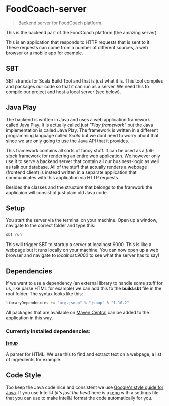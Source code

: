 # FoodCoach-server

> Backend server for FoodCoach platform.

This is the backend part of the FoodCoach platform (the amazing server).

This is an application that responds to HTTP requests that is sent to it. These requests can come
from a number of different sources, a web browser or a mobile app for example.

## SBT

SBT strands for Scala Build Tool and that is just what it is. This tool compiles and
packages our code so that it can run as a server. We need this to compile our project and host a
local server (see below).

## Java Play

The backend is written in Java and uses a web application framework called
[Java Play](https://github.com/playframework/playframework). It is actually called just
_"Play framework"_ but the Java implementation is called Java Play. The framework is written in a
different programming language called _Scala_ but we dont need to worry about that since we are
only going to use the Java API that it provides.

This framework contains all sorts of fancy stuff. It can be used as a _full-stack_ framework for
rendering an entire web application. We however only use it to serve a backend server that contain
all our business-logic as well as talk our database. All of the stuff that actually renders a
webpage (frontend client) is instead written in a separate application that communicates with this
application via HTTP requests.

Besides the classes and the structure that belongs to the framwork the applicaion will consist of
just plain old Java code.

## Setup

You start the server via the terminal on your machine.
Open up a window, navigate to the correct folder and type this:

``` bash
sbt run
```

This will trigger SBT to startup a server at localhost:9000. This is like a webpage but it
runs locally on your machine. You can now open up a web browser and
navigate to _localhost:9000_ to see what the server has to say!


## Dependencies

If we want to use a dependency (an external library to handle some stuff for us,
like parse HTML for example) we can add this to the **build.sbt** file in the root folder.
The syntax looks like this:

```scala
libraryDependencies += "org.jsoup" % "jsoup" % "1.10.2"
```

All packages that are available on [Maven Central](https://search.maven.org/) can be added
to the application in this way.

### Currently installed dependencies:

#### [jsoup](https://jsoup.org/)  
A parser for HTML. We use this to find and extract text on a webpage,
a list of ingredients for example.

## Code Style

Too keep the Java code nice and consistent we use
[Google's style guide for Java](https://google.github.io/styleguide/javaguide.html).
If you use IntelliJ _(it's just the best)_ here is a [repo](https://github.com/feggak/GoogleStyle)
with a settings file that you can use to make IntelliJ format the code automatically for you.

